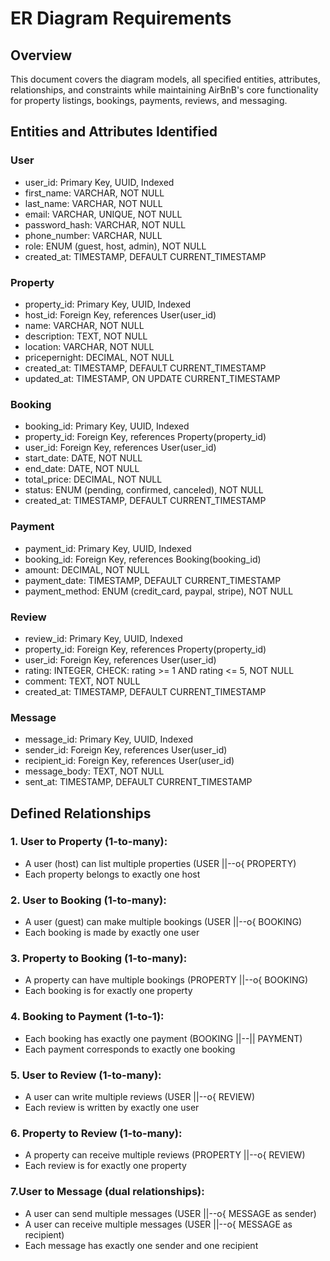 # ER Diagram Requirements

## Overview
This document covers the diagram models, all specified entities, attributes, relationships, and constraints while maintaining AirBnB's core functionality for property listings, bookings, payments, reviews, and messaging.

## Entities and Attributes Identified

### User
* user_id: Primary Key, UUID, Indexed
* first_name: VARCHAR, NOT NULL
* last_name: VARCHAR, NOT NULL
* email: VARCHAR, UNIQUE, NOT NULL
* password_hash: VARCHAR, NOT NULL
* phone_number: VARCHAR, NULL
* role: ENUM (guest, host, admin), NOT NULL
* created_at: TIMESTAMP, DEFAULT CURRENT_TIMESTAMP

### Property
* property_id: Primary Key, UUID, Indexed
* host_id: Foreign Key, references User(user_id)
* name: VARCHAR, NOT NULL
* description: TEXT, NOT NULL
* location: VARCHAR, NOT NULL
* pricepernight: DECIMAL, NOT NULL
* created_at: TIMESTAMP, DEFAULT CURRENT_TIMESTAMP
* updated_at: TIMESTAMP, ON UPDATE CURRENT_TIMESTAMP

### Booking
* booking_id: Primary Key, UUID, Indexed
* property_id: Foreign Key, references Property(property_id)
* user_id: Foreign Key, references User(user_id)
* start_date: DATE, NOT NULL
* end_date: DATE, NOT NULL
* total_price: DECIMAL, NOT NULL
* status: ENUM (pending, confirmed, canceled), NOT NULL
* created_at: TIMESTAMP, DEFAULT CURRENT_TIMESTAMP

### Payment
* payment_id: Primary Key, UUID, Indexed
* booking_id: Foreign Key, references Booking(booking_id)
* amount: DECIMAL, NOT NULL
* payment_date: TIMESTAMP, DEFAULT CURRENT_TIMESTAMP
* payment_method: ENUM (credit_card, paypal, stripe), NOT NULL

### Review
* review_id: Primary Key, UUID, Indexed
* property_id: Foreign Key, references Property(property_id)
* user_id: Foreign Key, references User(user_id)
* rating: INTEGER, CHECK: rating >= 1 AND rating <= 5, NOT NULL
* comment: TEXT, NOT NULL
* created_at: TIMESTAMP, DEFAULT CURRENT_TIMESTAMP

### Message
* message_id: Primary Key, UUID, Indexed
* sender_id: Foreign Key, references User(user_id)
* recipient_id: Foreign Key, references User(user_id)
* message_body: TEXT, NOT NULL
* sent_at: TIMESTAMP, DEFAULT CURRENT_TIMESTAMP

## Defined Relationships

### 1. User to Property (1-to-many):

* A user (host) can list multiple properties (USER ||--o{ PROPERTY)
* Each property belongs to exactly one host

### 2. User to Booking (1-to-many):

* A user (guest) can make multiple bookings (USER ||--o{ BOOKING)
* Each booking is made by exactly one user

### 3. Property to Booking (1-to-many):

* A property can have multiple bookings (PROPERTY ||--o{ BOOKING)
* Each booking is for exactly one property

### 4. Booking to Payment (1-to-1):

* Each booking has exactly one payment (BOOKING ||--|| PAYMENT)
* Each payment corresponds to exactly one booking

### 5. User to Review (1-to-many):

* A user can write multiple reviews (USER ||--o{ REVIEW)
* Each review is written by exactly one user

### 6. Property to Review (1-to-many):

* A property can receive multiple reviews (PROPERTY ||--o{ REVIEW)
* Each review is for exactly one property

### 7.User to Message (dual relationships):

* A user can send multiple messages (USER ||--o{ MESSAGE as sender)
* A user can receive multiple messages (USER ||--o{ MESSAGE as recipient)
* Each message has exactly one sender and one recipient